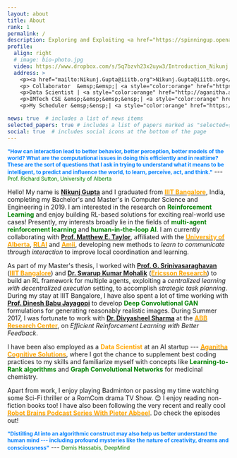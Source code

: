 ```yaml
---
layout: about
title: About
rank: 1
permalink: /
description: Exploring and Exploiting <a href="https://spinningup.openai.com/en/latest/">Deep Reinforcement Learning</a>! 
profile:
  align: right
  # image: bio-photo.jpg 
  video: https://www.dropbox.com/s/5q7bzvh23x2uyw3/Introduction_Nikunj.mp4?raw=1 
  address: > 
    <p><a href="mailto:Nikunj.Gupta@iiitb.org">Nikunj.Gupta@iiitb.org</a><p><br> 
    <p> Collaborator  &emsp;&emsp;| <a style="color:orange" href="https://irll.ca/">IRLL UAlberta</a></p> 
    <p>Data Scientist | <a style="color:orange" href="http://aganitha.ai/">Aganitha</p> 
    <p>IMTech CSE &emsp;&emsp;&emsp;&ensp;| <a style="color:orange" href="https://www.iiitb.ac.in/">IIITB</p> 
    <p>My Scheduler &emsp;&ensp;| <a style="color:orange" href="https://meet-nikunj.appointlet.com">Meet-Nikunj</p> 

news: true  # includes a list of news items
selected_papers: true # includes a list of papers marked as "selected={true}"
social: true  # includes social icons at the bottom of the page
---
```



**<span style="color:#0080ff;font-size:12px">"How can interaction lead to better behavior, better perception, better models of the world? What are the computational issues in doing this efficiently and in realtime? These are the sort of questions that I ask in trying to understand what it means to be intelligent, to predict and influence the world, to learn, perceive, act, and think."</span>** --- <span style="color:green;font-size:12px">Prof. Richard Sutton, University of Alberta</span> 

Hello! My name is [**Nikunj Gupta**](http://nikunj-gupta.github.io/) and I graduated from [**<span style="color:orange">IIIT Bangalore</span>**](https://www.iiitb.ac.in/), India, completing my Bachelor's and Master's in Computer Science and Engineering in 2019.  I am interested in the research on **<span style="color:green">Reinforcement Learning</span>** and enjoy building RL-based solutions for exciting real-world use cases! Presently, my interests broadly lie in the fields of **<span style="color:green">multi-agent reinforcement learning</span>** and **<span style="color:green">human-in-the-loop AI</span>**.  I am currently collaborating with [**Prof. Matthew E. Taylor**](https://drmatttaylor.net/), affiliated with the [**<span style="color:orange">University of Alberta</span>**](https://ualberta.ca/), [**<span style="color:orange">RLAI</span>**](http://rlai.ualberta.ca/) and [**<span style="color:orange">Amii</span>**](https://amii.ca/), developing new methods to *learn to communicate through interaction* to improve local coordination and learning. 

As part of my Master's thesis, I worked with [**Prof. G. Srinivasaraghavan**](https://www.iiitb.ac.in/faculty/g-srinivasaraghavan) ([**<span style="color:orange">IIIT Bangalore</span>**](https://www.iiitb.ac.in/)) and [**Dr. Swarup Kumar Mohalik**](https://www.linkedin.com/in/swarup-mohalik-9845181/?originalSubdomain=in) ([**<span style="color:orange">Ericsson Research</span>**](https://www.ericsson.com/en)) to build an RL framework for multiple agents, exploiting a *centralized learning with decentralized execution* setting, to accomplish *strategic task planning*. During my stay at IIIT Bangalore, I have also spent a lot of time working with [**Prof. Dinesh Babu Jayagopi**](https://scholar.google.com/citations?user=tVEF11EAAAAJ&hl=en) to develop **<span style="color:green">Deep Convolutional GAN</span>** formulations for generating reasonably realistic images. During Summer 2017, I was fortunate to work with [**Dr. Divyasheel Sharma**](https://www.linkedin.com/in/divyasheel-sharma-2438361/?originalSubdomain=in) at the [**<span style="color:orange">ABB Research Center</span>**](https://global.abb/group/en/technology/corporate-research-centers/india), on *Efficient Reinforcement Learning with Better Feedback*. 

I have been also employed as a <span style="color:orange">**Data Scientist**</span> at an AI startup --- [**<span style="color:orange">Aganitha Cognitive Solutions</span>**](https://aganitha.ai/), where I got the chance to supplement best coding practices to my skills and familiarize myself with concepts like **<span style="color:green">Learning-to-Rank algorithms</span>** and **<span style="color:green">Graph Convolutional Networks</span>** for medicinal chemistry. 

Apart from work, I enjoy playing Badminton or passing my time watching some Sci-Fi thriller or a RomCom drama TV Show. :blush: I enjoy reading non-fiction books too! I have also been following the very recent and really cool [**<span style="color:orange">Robot Brains Podcast Series With Pieter Abbeel</span>**](https://shows.acast.com/the-robot-brains). Do check the episodes out! 

**<span style="color:#0080ff;font-size:12px">"Distilling AI into an algorithmic construct may also help us better understand the human mind --- including profound mysteries like the nature of creativity, dreams and consciousness"</span>** --- <span style="color:green;font-size:12px">Demis Hassabis, DeepMind</span>
